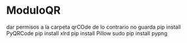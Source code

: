 # ModuloQR
dar permisos a la carpeta qrCOde de lo contrario no guarda
pip install PyQRCode
pip install xlrd
pip install Pillow
sudo pip install pypng
